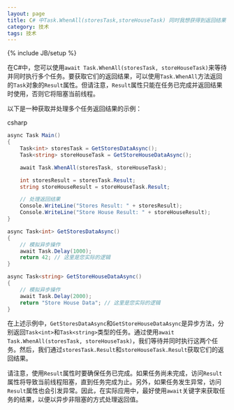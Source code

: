 ```yaml
---
layout: page
title: C# 中Task.WhenAll(storesTask,storeHouseTask) 同时我想获得到返回结果
category: 技术
tags: 技术
---
```

{% include JB/setup %}

在C#中，您可以使用`await Task.WhenAll(storesTask, storeHouseTask)`来等待并同时执行多个任务。要获取它们的返回结果，可以使用`Task.WhenAll`方法返回的`Task`对象的`Result`属性。但请注意，`Result`属性只能在任务已完成并返回结果时使用，否则它将阻塞当前线程。

以下是一种获取并处理多个任务返回结果的示例：

csharp

```csharp
async Task Main()
{
    Task<int> storesTask = GetStoresDataAsync();
    Task<string> storeHouseTask = GetStoreHouseDataAsync();

    await Task.WhenAll(storesTask, storeHouseTask);

    int storesResult = storesTask.Result;
    string storeHouseResult = storeHouseTask.Result;

    // 处理返回结果
    Console.WriteLine("Stores Result: " + storesResult);
    Console.WriteLine("Store House Result: " + storeHouseResult);
}

async Task<int> GetStoresDataAsync()
{
    // 模拟异步操作
    await Task.Delay(1000);
    return 42; // 这里是您实际的逻辑
}

async Task<string> GetStoreHouseDataAsync()
{
    // 模拟异步操作
    await Task.Delay(2000);
    return "Store House Data"; // 这里是您实际的逻辑
}
```

在上述示例中，`GetStoresDataAsync`和`GetStoreHouseDataAsync`是异步方法，分别返回`Task<int>`和`Task<string>`类型的任务。通过使用`await Task.WhenAll(storesTask, storeHouseTask)`，我们等待并同时执行这两个任务。然后，我们通过`storesTask.Result`和`storeHouseTask.Result`获取它们的返回结果。

请注意，使用`Result`属性时要确保任务已完成。如果任务尚未完成，访问`Result`属性将导致当前线程阻塞，直到任务完成为止。另外，如果任务发生异常，访问`Result`属性也会引发异常。因此，在实际应用中，最好使用`await`关键字来获取任务的结果，以便以异步非阻塞的方式处理返回值。
